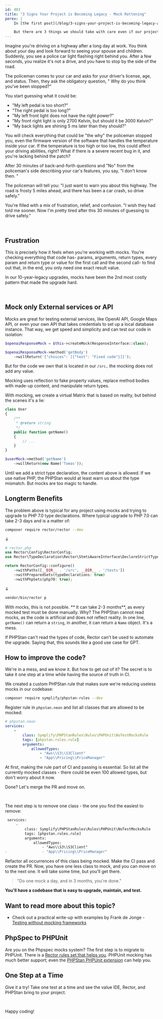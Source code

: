 ```yaml
---
id: 403
title: "3 Signs Your Project is Becoming Legacy - Mock Rottening"
perex: |
    In [the first post](/blog/3-signs-your-project-is-becoming-legacy-and-how-to-avoid-them), we looked at the long-term effects of our decisions. Turning a legacy project into a fresh one is a matter of the "just do it" approach.

    But there are 3 things we should take with care even if our project seems outside the legacy project category. The second of those is mocks.
---
```


Imagine you're driving on a highway after a long day at work. You think about your day and look forward to seeing your spouse and children. Suddenly, you see a police car light flashing right behind you. After a few seconds, you realize it's not a drive, and you have to stop by the side of the road.

The policeman comes to your car and asks for your driver's license, age, and status. Then, they ask the obligatory question, " Why do you think you've been stopped?"

You start guessing what it could be:

* "My left pedal is too short?"
* "The right pedal is too long?"
* "My left front light does not have the right power?"
*  "My front right light is only 2700 Kelvin, but should it be 3000 Kelvin?"
* "My back lights are shining 5 ms later than they should?"

You will check everything that could be "the why" the policeman stopped you, even the firmware version of the software that handles the temperature inside your car. If the temperature is too high or too low, this could affect your driving abilities, right? What if there is a severe recent bug in it, and you're lacking behind the patch?

After 30 minutes of back-and-forth questions and "No" from the policeman's side describing your car's features, you say, "I don't know then. "

The policeman will tell you: "I just want to warn you about this highway. The road is frosty 5 miles ahead, and there has been a car crash, so drive safely."

You're filled with a mix of frustration, relief, and confusion. "I wish they had told me sooner. Now I'm pretty tired after this 30 minutes of guessing to drive safely."

<br>

## Frustration

This is precisely how it feels when you're working with mocks. You're checking everything that code has- params, arguments, return types, every param and return type or value for the first call and the second call- to find out that, in the end, you only need one exact result value.

In our 10-year-legacy upgrades, mocks have been the 2nd most costly pattern that made the upgrade hard.

<br>

## Mock only External services or API

Mocks are great for testing external services, like OpenAI API, Google Maps API, or even your own API that takes credentials to set up a local database instance. That way, we get speed and simplicity and can test our code in isolation:

```php
$openaiResponseMock = $this->createMock(ResponseInterface::class);

$openaiResponseMock->method('getBody')
    ->willReturn('{"choices": [{"text": "Fixed code"}]}');
```

But for the code we own that is located in our `/src,` the mocking does not add any value.

Mocking uses reflection to fake property values, replace method bodies with made-up content, and manipulate return types.

With mocking, we create a virtual Matrix that is based on reality, but behind the scenes it's a lie:

```php
class User
{
    /**
     * @return string
     */
    public function getName()
    {
        // ...
    }
}
```

```php
$userMock->method('getName')
    ->willReturn(new Name('Tomas'));
```

Until we add a strict type declaration, the content above is allowed.
If we use native PHP, the PHPStan would at least warn us about the type mismatch. But mocks are too magic to handle.


## Longterm Benefits

The problem above is typical for any project using mocks and trying to upgrade to PHP 7.0 type declarations.
Where typical upgrade to PHP 7.0 can take 2-3 days and is a matter of:

```bash
composer require rector/rector --dev
```

↓

```php
# rector.php
use Rector\Config\RectorConfig;
use Rector\TypeDeclaration\Rector\StmtsAwareInterface\DeclareStrictTypesRector;

return RectorConfig::configure()
    ->withPaths([__DIR__ . '/src', __DIR__ . '/tests'])
    ->withPreparedSets(typeDeclarations: true)
    ->withPhpSets(php70: true);
```

↓

```bash
vendor/bin/rector p
```

With mocks, this is not possible. ** It can take 2-3 months**, as every mocked test must be done manually. Why? The PHPStan cannot read mocks, as the code is artificial and does not reflect reality. In one line, `getName()` can return a `string`, in another, it can return a `Name` object. It's a mess.

If PHPStan can't read the types of code, Rector can't be used to automate the upgrade. Saying that, this sounds like a good use case for GPT.

## How to improve the code?

We're in a mess, and we know it. But how to get out of it? The secret is to take it one step at a time while having the source of truth in CI.

We created a custom PHPStan rule that makes sure we're reducing useless mocks in our codebase:

```bash
composer require symplify/phpstan-rules --dev
```

Register rule in `phpstan.neon` and list all classes that are allowed to be mocked:

```yaml
# phpstan.neon
services:
    -
        class: Symplify\PHPStanRules\Rules\PHPUnit\NoTestMocksRule
        tags: [phpstan.rules.rule]
        arguments:
            allowedTypes:
                - "Aws\\S3\\S3Client"
                - "App\\Pricing\\PriceManager"
```

At first, making the rule part of CI and passing is essential. So list all the currently mocked classes - there could be even 100 allowed types, but don't worry about it now.

Done? Let's merge the PR and move on.

<br>

The next step is to remove one class - the one you find the easiest to remove:

```diff
 services:
     -
         class: Symplify\PHPStanRules\Rules\PHPUnit\NoTestMocksRule
         tags: [phpstan.rules.rule]
         arguments:
             allowedTypes:
                 - "Aws\\S3\\S3Client"
-                - "App\\Pricing\\PriceManager"
```

Refactor all occurrences of this class being mocked. Make the CI pass and create the PR.
Now, you have one less class to mock, and you can move on to the next one. It will take some time, but you'll get there.

<blockquote class="blockquote text-center mt-5 mb-5">
"Do one mock a day, and in 3 months, you're done."
</blockquote>

**You'll have a codebase that is easy to upgrade, maintain, and test.**


## Want to read more about this topic?

* Check out a practical write-up with examples by Frank de Jonge - [Testing without mocking frameworks](https://blog.frankdejonge.nl/testing-without-mocking-frameworks/)


## PhpSpec to PHPUnit

Are you on the Phpspec mocks system? The first step is to migrate to PHPUnit. There is a [Rector rules set that helps you](https://tomasvotruba.com/blog/2019/03/21/how-to-instantly-migrate-phpspec-to-phpunit). PHPUnit mocking has much better support; even the [PHPStan PHPUnit extension](https://github.com/phpstan/phpstan-phpunit) can help you.


## One Step at a Time

Give it a try! Take one test at a time and see the value IDE, Rector, and PHPStan bring to your project.

<br>

Happy coding!

